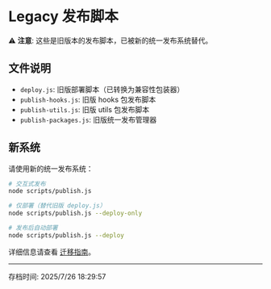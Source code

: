 # Legacy 发布脚本

⚠️ **注意**: 这些是旧版本的发布脚本，已被新的统一发布系统替代。

## 文件说明

- `deploy.js`: 旧版部署脚本（已转换为兼容性包装器）
- `publish-hooks.js`: 旧版 hooks 包发布脚本
- `publish-utils.js`: 旧版 utils 包发布脚本
- `publish-packages.js`: 旧版统一发布管理器

## 新系统

请使用新的统一发布系统：

```bash
# 交互式发布
node scripts/publish.js

# 仅部署（替代旧版 deploy.js）
node scripts/publish.js --deploy-only

# 发布后自动部署
node scripts/publish.js --deploy
```

详细信息请查看 [迁移指南](./MIGRATION_GUIDE.md)。

---

存档时间: 2025/7/26 18:29:57
